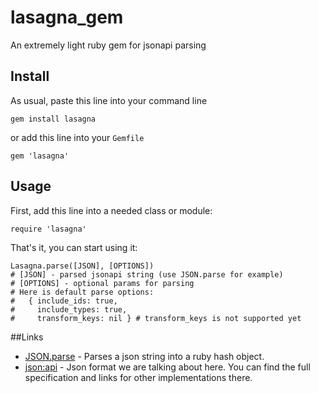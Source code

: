 # lasagna_gem
An extremely light ruby gem for jsonapi parsing

## Install

As usual, paste this line into your command line

    gem install lasagna
    
or add this line into your `Gemfile`
    
    gem 'lasagna'


## Usage
First, add this line into a needed class or module:

    require 'lasagna'
    
That's it, you can start using it:

    Lasagna.parse([JSON], [OPTIONS])
    # [JSON] - parsed jsonapi string (use JSON.parse for example)
    # [OPTIONS] - optional params for parsing
    # Here is default parse options:
    #   { include_ids: true,
    #     include_types: true,
    #     transform_keys: nil } # transform_keys is not supported yet


##Links

- [JSON.parse](http://ruby-doc.org/stdlib-2.0.0/libdoc/json/rdoc/JSON.html) - Parses a json string into a ruby hash object.
- [json:api](http://jsonapi.org/) - Json format we are talking about here. You can find the full specification and links for other implementations there.

